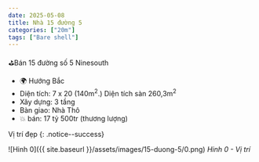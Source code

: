 ```yaml
---
date: 2025-05-08
title: Nhà 15 đường 5
categories: ["20m"]
tags: ["Bare shell"] 
---
```


⛳️Bán 15 đường số 5 Ninesouth
- 🌍 Hướng Bắc
- Diện tích: 7 x 20 (140m<sup>2</sup>.) Diện tích sàn 260,3m<sup>2</sup>
- Xây dựng: 3 tầng
- Bàn giao: Nhà Thô
- 💥 bán: 17 tỷ 500tr (thương lượng)

Vị trí đẹp
{: .notice--success}

![Hinh 0]({{ site.baseurl }}/assets/images/15-duong-5/0.png)
_Hinh 0 - Vị trí_


<!-- {% assign image_titles="0,1,2" | split: "," %}
{% for i in (0..2) %}
![Hinh {{ i }}]({{ site.baseurl }}/assets/images/20-duong-15/{{ i }}.jpeg)
_Hinh {{ i }} - {{ image_titles[i] }}_
{% endfor %} -->
